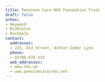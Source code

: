 ```yaml
---
title: Penninen Care NHS Foundation Trust
draft: false
areas:
- Heywood
- Middleton
- Rochdale
contact:
  addresses:
  - 225, Old Street, Ashton Under Lyne
  phone:
  - 01706 676 333
  web_addresses:
  - www.nhs.uk
  - www.penninecare/nhs.net
---
```


